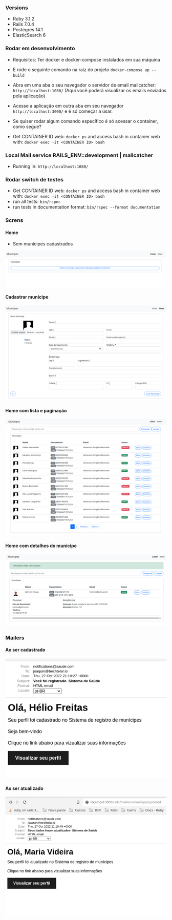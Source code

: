 ### Versions
 - Ruby 3.1.2
 - Rails 7.0.4
 - Postegres 14.1
 - ElasticSearch 6

### Rodar em desenvolvimento

 - Requisitos: Ter docker e docker-compose instalados em sua máquina
 - E rode o seguinte comando na raiz do projeto `docker-compose up --build`
 - Abra em uma aba o seu navegador o servidor de email mailcatcher: `http://localhost:1080/` (Aqui você poderá visualizar os emails enviados pela aplicação)
 - Acesse a aplicação em outra aba em seu navegador `http://localhost:3000/` e é só começar a usar.

 - Se quiser rodar algum comando específico é só acessar o container, como segue?
  - Get CONTAINER ID web: `docker ps` and access bash in container web with: `docker exec -it <CONTAINER ID> bash`

### Local Mail service RAILS_ENV=development | mailcatcher

 - Running in: `http://localhost:1080/`

### Rodar switch de testes

 - Get CONTAINER ID web: `docker ps` and access bash in container web with: `docker exec -it <CONTAINER ID> bash`
 - run all tests: `bin/rspec`
 - run tests in documentation format: `bin/rspec --format documentation`

### Screns
#### Home

 - Sem munícipes cadastrados

![Home-Empty](docs/images/home_empty.png)

#### Cadastrar munícipe

![Create-Municipe](docs/images/create_municipe.png)

#### Home com lista e paginação

![Home-pagianted](docs/images/index-paginado.png)

#### Home com detalhes do municipe

![Detail-Municipe](docs/images/municipe-details.png)

### Mailers

#### Ao ser cadastrado

![Mailer-Created](docs/images/mail-created.png)

#### Ao ser atualizado

![Mailer-updated](docs/images/mail-update.png)